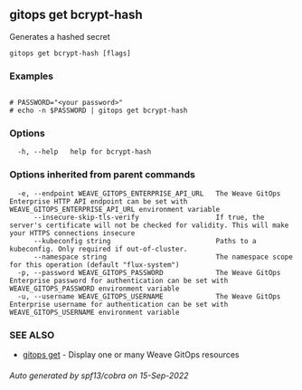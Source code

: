 ## gitops get bcrypt-hash

Generates a hashed secret

```
gitops get bcrypt-hash [flags]
```

### Examples

```

# PASSWORD="<your password>"
# echo -n $PASSWORD | gitops get bcrypt-hash

```

### Options

```
  -h, --help   help for bcrypt-hash
```

### Options inherited from parent commands

```
  -e, --endpoint WEAVE_GITOPS_ENTERPRISE_API_URL   The Weave GitOps Enterprise HTTP API endpoint can be set with WEAVE_GITOPS_ENTERPRISE_API_URL environment variable
      --insecure-skip-tls-verify                   If true, the server's certificate will not be checked for validity. This will make your HTTPS connections insecure
      --kubeconfig string                          Paths to a kubeconfig. Only required if out-of-cluster.
      --namespace string                           The namespace scope for this operation (default "flux-system")
  -p, --password WEAVE_GITOPS_PASSWORD             The Weave GitOps Enterprise password for authentication can be set with WEAVE_GITOPS_PASSWORD environment variable
  -u, --username WEAVE_GITOPS_USERNAME             The Weave GitOps Enterprise username for authentication can be set with WEAVE_GITOPS_USERNAME environment variable
```

### SEE ALSO

* [gitops get](gitops_get.md)	 - Display one or many Weave GitOps resources

###### Auto generated by spf13/cobra on 15-Sep-2022
